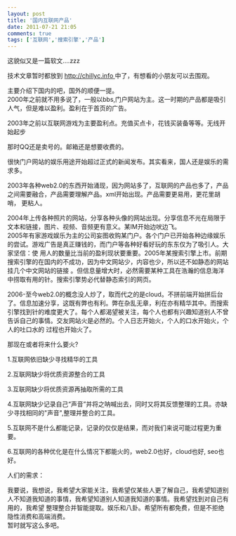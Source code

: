 ```yaml
---
layout: post
title: '国内互联网产品'
date: 2011-07-21 21:05
comments: true
tags: ['互联网','搜索引擎','产品']
---
```


这貌似又是一篇软文....zzz

技术文章暂时都放到 [ http://chillyc.info ](http://chillyc.info) 中了，有想看的小朋友可以去围观。

主要介绍下国内的吧，国外的顺便一提。  
2000年之前就不用多说了，一般以bbs,门户网站为主。这一时期的产品都是吸引人气，但是难以盈利。盈利在于首页的广告。

2003年之前以互联网游戏为主要盈利点。充值买点卡，花钱买装备等等。无线开始起步

那时QQ还是卖号的。邮箱还是想要收费的。

很快门户网站的娱乐用途开始超过正式的新闻发布。其实看来，国人还是娱乐的需求多。

2003年各种web2.0的东西开始涌现，因为网站多了，互联网的产品也多了，产品之间需要融合，产品需要理解产品。xml开始出现。产品需要更易用，更花里胡哨，
更粘人。

2004年上传各种照片的网站，分享各种头像的网站出现。分享信息不光在局限于文本和链接，图片、视频、音频更有意义。某IM开始边吠边飞。  
2005年有家游戏娱乐为主的公司妄图收购某门户。各个门户已开始各种边缘娱乐的尝试。游戏广告是真正赚钱的，而门户等各种好看好玩的东东仅为了吸引人。大家坚信：使
用人的数量比当前的盈利现状要重要。2005年某搜索引擎上市。前期搜索引擎的在国内的不成功，因为中文网站少，内容也少，所以还不如静态的网站挂几个中文网站的链接
。但信息量增大时，必然需要某种工具在浩瀚的信息海洋中捞取有用的针。搜索引擎势必代替静态索引的网页。

2006-至今web2.0的概念没人炒了，取而代之的是cloud。不拼前端开始拼后台了。信息加速分享，这既有弊也有利。弊在杂乱无章，利在亦有精华其中。而搜索
引擎找到针的难度更大了。每个人都渴望被关注，每个人也都有兴趣知道别人不曾告诉自己的事情。交友网站火是必然的。个人日志开始火，个人的口水开始火，个人的吐口水的
过程也开始火了。

那现在或者将来什么要火?

1.互联网依旧缺少寻找精华的工具

2.互联网缺少将优质资源整合的工具

3.互联网缺少将优质资源再抽取所需的工具

4.互联网缺少记录自己“声音”并将之呐喊出去，同时又将其反馈整理的工具。亦缺少寻找相同的"声音",整理并整合的工具。

5.互联网不是什么都能记录，记录的仅仅是结果，而对我们来说可能过程更为重要。

6.互联网的各种优化是在什么情况下都能火的，web2.0也好，cloud也好, seo也好。

人们的需求：

我要说，我想说，我希望大家能关注，我希望仅某些人更了解自己，我希望知道别人不知道我知道的事情，我希望知道别人知道我知道的事情。我希望找到对自己有用的，我希望
整理整合并智能提取。娱乐和八卦。希望所有都免费，但是不拒绝隐性消费和高端消费。  
暂时就写这么多吧。  

